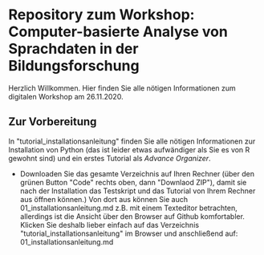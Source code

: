 # Repository zum Workshop: Computer-basierte Analyse von Sprachdaten in der Bildungsforschung

Herzlich Willkommen. Hier finden Sie alle nötigen Informationen zum digitalen Workshop am 26.11.2020.

## Zur Vorbereitung

In "tutorial_installationsanleitung" finden Sie alle nötigen Informationen zur Installation von Python (das ist leider etwas aufwändiger als Sie es von R gewohnt sind) und ein erstes Tutorial als *Advance Organizer*.

* Downloaden Sie das gesamte Verzeichnis auf Ihren Rechner (über den grünen Button "Code" rechts oben, dann "Downlaod ZIP"), damit sie nach der Installation das Testskript und das Tutorial von Ihrem Rechner aus öffnen können.) Von dort aus können Sie auch 01_installationsanleitung.md z.B. mit einem Texteditor betrachten, allerdings ist die Ansicht über den Browser auf Github komfortabler. Klicken Sie deshalb lieber einfach auf das Verzeichnis "tutorial_installationsanleitung" im Browser und anschließend auf: 01_installationsanleitung.md



